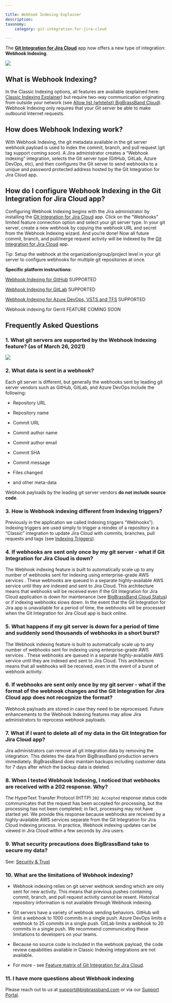 ```yaml
---

title: Webhook Indexing Explainer
description:
taxonomy:
    category: git-integration-for-jira-cloud

---
```

The [**Git Integration for Jira Cloud**](https://marketplace.atlassian.com/4984) app now offers a new type of integration: **Webhook Indexing**.

![](https://bigbrassband.atlassian.net/wiki/download/attachments/1422819484/CleanShot2021-03-26%20at%2021.37.36@2x-20210327-013823.png?version=1&modificationDate=1616809113344&cacheVersion=1&api=v2)

## What is Webhook Indexing?

In the Classic Indexing options, all features are available (explained here: [Classic Indexing Explainer](/wiki/spaces/GITCLOUD/pages/183369754/Classic+Indexing+Explainer)) but require two-way communication originating from outside your network (see [Allow list (whitelist) BigBrassBand Cloud](/wiki/spaces/GITCLOUD/pages/121241614/Allow+list+%28whitelist%29+BigBrassBand+Cloud)). Webhook Indexing only requires that your Git server be able to make outbound Internet requests.

## How does Webhook Indexing work?

With Webhook Indexing, the git metadata available in the git server webhook payload is used to index the commit, branch, and pull request (git tag support coming soon). A Jira administrator creates a “Webhook indexing” integration, selects the Git server type (GitHub, GitLab, Azure DevOps, etc), and then configures the Git server to send webhooks to a unique and password protected address hosted by the Git Integration for Jira Cloud app.

## How do I configure Webhook Indexing in the Git Integration for Jira Cloud app?

Configuring Webhook Indexing begins with the Jira administrator by installing the [Git Integration for Jira Cloud](https://marketplace.atlassian.com/apps/4984/git-integration-for-jira?hosting=cloud&tab=overview) app. Click on the “Webhooks” limited feature connection option and select your git server type. In your git server, create a new webhook by copying the webhook URL and secret from the Webhook Indexing wizard. And you’re done! Now all future commit, branch, and pull/merge request activity will be indexed by the [Git Integration for Jira Cloud](https://marketplace.atlassian.com/apps/4984/git-integration-for-jira?hosting=cloud&tab=overview) app.

Tip: Setup the webhook at the organization/group/project level in your git server to configure webhooks for multiple git repositories at once.

**Specific platform instructions**:

[Webhook Indexing for GitHub](/wiki/spaces/GITCLOUD/pages/1494646787/GitHub+webhook+indexing+integration) SUPPORTED

[Webhook Indexing for GitLab](/wiki/spaces/GITCLOUD/pages/1503494176/GitLab+webhook+indexing+integration) SUPPORTED

[Webhook Indexing for Azure DevOps, VSTS and TFS](/wiki/spaces/GITCLOUD/pages/1509032469/Microsoft+webhook+indexing+integration) SUPPORTED

Webhook indexing for Gerrit FEATURE COMING SOON

## Frequently Asked Questions

### 1\. What git servers are supported by the Webhook Indexing feature? (as of March 26, 2021)

![](https://bigbrassband.atlassian.net/wiki/download/attachments/1422819484/CleanShot2021-03-26%20at%2021.32.32@2x-20210327-013237.png?version=1&modificationDate=1616808763631&cacheVersion=1&api=v2)

### 2\. What data is sent in a webhook?

Each git server is different, but generally the webhooks sent by leading git server vendors such as GitHub, GitLab, and Azure DevOps include the following:

*   Repository URL

*   Repository name

*   Commit URL

*   Commit author name

*   Commit author email

*   Commit SHA

*   Commit message

*   Files changed

*   and other meta-data


Webhook payloads by the leading git server vendors **do not include source code**.

### 3\. How is Webhook indexing different from Indexing triggers?

Previously in the application we called Indexing triggers “Webhooks”). Indexing triggers are used simply to trigger a reindex of a repository in a “Classic” integration to update Jira Cloud with commits, branches, pull requests and tags (see [Indexing Triggers](/git-integration-for-jira-cloud/Indexing-Triggers)).

### 4\. If webhooks are sent only once by my git server - what if Git Integration for Jira Cloud is down?

The Webhook indexing feature is built to automatically scale up to any number of webhooks sent for indexing using enterprise-grade AWS services . These webhooks are queued in a separate highly-available AWS service until they are indexed and sent to Jira Cloud. This architecture means that webhooks will be received even if the Git Integration for Jira Cloud application is down for maintenance (see [BigBrassBand Cloud Status](https://status.bigbrassband.com)) or if indexing webhooks slows down. In the event that the Git Integration for Jira app is unavailable for a period of time, the webhooks will be processed when the Git Integration for Jira Cloud app is back online.

### 5\. What happens if my git server is down for a period of time and suddenly send thousands of webhooks in a short burst?

The Webhook indexing feature is built to automatically scale up to any number of webhooks sent for indexing using enterprise-grade AWS services . These webhooks are queued in a separate highly-available AWS service until they are indexed and sent to Jira Cloud. This architecture means that all webhooks will be received, even in the event of a burst of webhook activity.

### 6\. If webhooks are sent only once by my git server - what if the format of the webhook changes and the Git Integration for Jira Cloud app does not recognize the format?

Webhook payloads are stored in case they need to be reprocessed. Future enhancements to the Webhook Indexing features may allow Jira administrators to reprocess webhook payloads.

### 7\. What if I want to delete all of my data in the Git Integration for Jira Cloud app?

Jira administrators can remove all git integration data by removing the integration. This deletes the data from BigBrassBand production servers immediately. BigBrassBand does maintain backups including customer data for 7 days after which the backup data is deleted.

### 8\. When I tested Webhook Indexing, I noticed that webhooks are received with a 202 response. Why?

The HyperText Transfer Protocol (HTTP) `202 Accepted` response status code communicates that the request has been accepted for processing, but the processing has not been completed; in fact, processing may not have started yet. We provide this response because webhooks are received by a highly-available AWS services separate from the Git Integration for Jira Cloud indexing process. In practice, Webhook indexing updates can be viewed in Jira Cloud within a few seconds by Jira users.

### 9\. What security precautions does BigBrassBand take to secure my data?

See: [Security & Trust](https://bigbrassband.com/security-and-trust.html)

### 10\. What are the limitations of Webhook indexing?

*   Webhook indexing relies on git server webhook sending which are only sent for new activity. This means that previous pushes containing commit, branch, and pull request activity cannot be resent. Historical repository information is not available through Webhook indexing.

*   Git servers have a variety of webhook sending behaviors. GitHub will limit a webhook to 1000 commits in a single push. Azure DevOps limits a webhook to 25 commits in a single push. GitLab limits a webhook to 20 commits in a single push. We recommend communicating these limitations to developers on your teams.

*   Because no source code is included in the webhook payload, the code review capabilities available in Classic Indexing integrations are not available.

*   For more - see [Feature matrix of Git Integration for Jira Cloud](/wiki/spaces/GITCLOUD/pages/1470398499/Feature+matrix+of+Git+Integration+for+Jira+Cloud).


### 11\. I have more questions about Webhook indexing

Please reach out to us at [support@bigbrassband.com](mailto:support@bigbrassband.com) or via our [Support Portal](https://bigbrassband.atlassian.net/servicedesk/customer/portals).